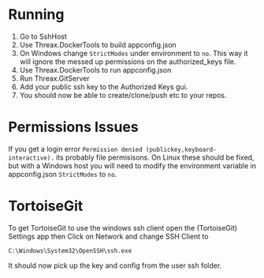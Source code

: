 # Running
1. Go to SshHost
1. Use Threax.DockerTools to build appconfig.json
1. On Windows change `StrictModes` under environment to `no`. This way it will ignore the messed up permissions on the authorized_keys file.
1. Use Threax.DockerTools to run appconfig.json
1. Run Threax.GitServer
1. Add your public ssh key to the Authorized Keys gui.
1. You should now be able to create/clone/push etc to your repos.

# Permissions Issues
If you get a login error `Permission denied (publickey,keyboard-interactive).` its probably file permisisons.
On Linux these should be fixed, but with a Windows host you will need to modify the environment variable in appconfig.json `StrictModes` to `no`.

# TortoiseGit
To get TortoiseGit to use the windows ssh client open the (TortoiseGit) Settings app then Click on Network and change SSH Client to
```
C:\Windows\System32\OpenSSH\ssh.exe
```
It should now pick up the key and config from the user ssh folder.